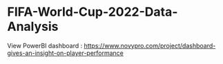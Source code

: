 # FIFA-World-Cup-2022-Data-Analysis


View PowerBI dashboard : https://www.novypro.com/project/dashboard-gives-an-insight-on-player-performance
